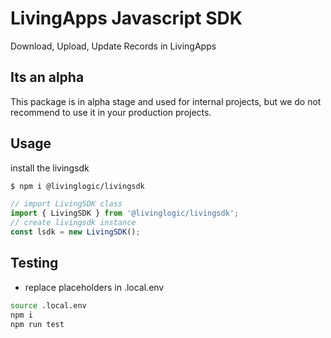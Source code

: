 # LivingApps Javascript SDK
Download, Upload, Update Records in LivingApps

## Its an alpha
This package is in alpha stage and used for internal projects, but we do not 
recommend to use it in your production projects.

## Usage
install the livingsdk
```bash
$ npm i @livinglogic/livingsdk 
```

```typescript
// import LivingSDK class
import { LivingSDK } from '@livinglogic/livingsdk';
// create livingsdk instance
const lsdk = new LivingSDK();
```

## Testing
- replace placeholders in .local.env
```bash
source .local.env
npm i 
npm run test
```